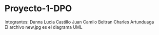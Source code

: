 # Proyecto-1-DPO
Integrantes:
Danna Lucia Castillo 
Juan Camilo Beltran 
Charles Artunduaga
El archivo new.jpg es el diagrama UML

